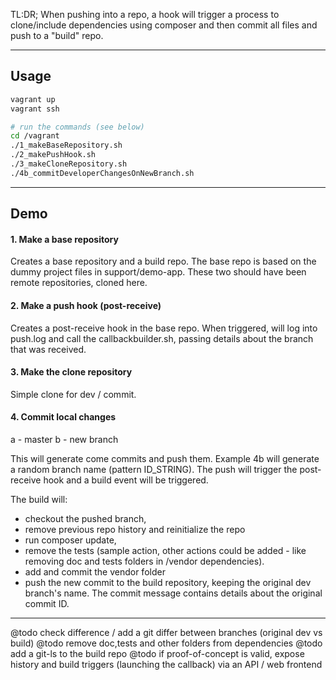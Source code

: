 TL:DR; When pushing into a repo, a hook will trigger a process to clone/include dependencies using composer and then commit all files and push to a "build" repo.

----

## Usage

```bash
vagrant up
vagrant ssh

# run the commands (see below)
cd /vagrant
./1_makeBaseRepository.sh
./2_makePushHook.sh
./3_makeCloneRepository.sh
./4b_commitDeveloperChangesOnNewBranch.sh

```

----


## Demo

#### 1. Make a base repository

Creates a base repository and a build repo. The base repo is based on the dummy project files in support/demo-app.
These two should have been remote repositories, cloned here.


#### 2. Make a push hook (post-receive)

Creates a post-receive hook in the base repo.
When triggered, will log into push.log and call the callbackbuilder.sh, passing details about the branch that was received.


#### 3. Make the clone repository

Simple clone for dev / commit.


#### 4. Commit local changes

a - master
b - new branch

This will generate come commits and push them. Example 4b will generate a random branch name (pattern ID_STRING).
The push will trigger the post-receive hook and a build event will be triggered.

The build will:
 - checkout the pushed branch,
 - remove previous repo history and reinitialize the repo
 - run composer update,
 - remove the tests (sample action, other actions could be added - like removing doc and tests folders in /vendor dependencies).
 - add and commit the vendor folder
 - push the new commit to the build repository, keeping the original dev branch's name. The commit message contains details about the original commit ID.

----

@todo check difference / add a git differ between branches (original dev vs build)
@todo remove doc,tests and other folders from dependencies
@todo add a git-ls to the build repo
@todo if proof-of-concept is valid, expose history and build triggers (launching the callback) via an API / web frontend
